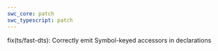 ```yaml
---
swc_core: patch
swc_typescript: patch
---
```


fix(ts/fast-dts): Correctly emit Symbol-keyed accessors in declarations
